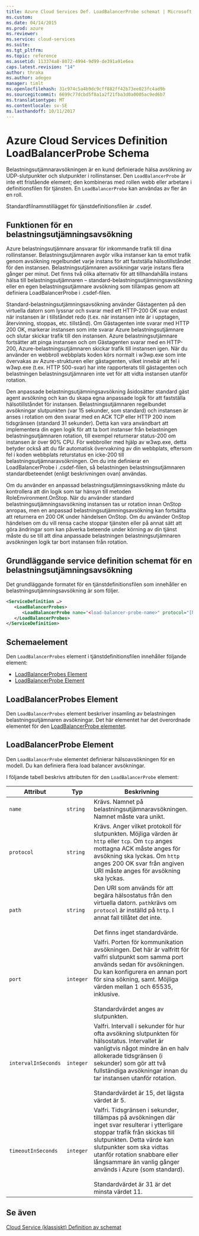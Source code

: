 ```yaml
---
title: Azure Cloud Services Def. LoadBalancerProbe schemat | Microsoft Docs
ms.custom: 
ms.date: 04/14/2015
ms.prod: azure
ms.reviewer: 
ms.service: cloud-services
ms.suite: 
ms.tgt_pltfrm: 
ms.topic: reference
ms.assetid: 113374a8-8072-4994-9d99-de391a91e6ea
caps.latest.revision: "14"
author: thraka
ms.author: adegeo
manager: timlt
ms.openlocfilehash: 31c974c5a4b9dc9cff882ff42b73ee023fc4ad9b
ms.sourcegitcommit: 6699c77dcbd5f8a1a2f21fba3d0a0005ac9ed6b7
ms.translationtype: MT
ms.contentlocale: sv-SE
ms.lasthandoff: 10/11/2017
---
```

# <a name="azure-cloud-services-definition-loadbalancerprobe-schema"></a>Azure Cloud Services Definition LoadBalancerProbe Schema
Belastningsutjämnaravsökningen är en kund definierade hälsa avsökning av UDP-slutpunkter och slutpunkter i rollinstanser. Den `LoadBalancerProbe` är inte ett fristående element; den kombineras med rollen webb eller arbetare i definitionsfilen för tjänsten. En `LoadBalancerProbe` kan användas av fler än en roll.

Standardfilnamnstillägget för tjänstdefinitionsfilen är .csdef.

## <a name="the-function-of-a-load-balancer-probe"></a>Funktionen för en belastningsutjämningsavsökning
Azure belastningsutjämnare ansvarar för inkommande trafik till dina rollinstanser. Belastningsutjämnaren avgör vilka instanser kan ta emot trafik genom avsökning regelbundet varje instans för att fastställa hälsotillståndet för den instansen. Belastningsutjämnaren avsökningar varje instans flera gånger per minut. Det finns två olika alternativ för att tillhandahålla instans hälsa till belastningsutjämnaren – standard-belastningsutjämningsavsökning eller en egen belastningsutjämnare avsökning som tillämpas genom att definiera LoadBalancerProbe i .csdef-filen.

Standard-belastningsutjämningsavsökning använder Gästagenten på den virtuella datorn som lyssnar och svarar med ett HTTP-200 OK svar endast när instansen är i tillståndet redo (t.ex. när instansen inte är i upptagen, återvinning, stoppas, etc. tillstånd). Om Gästagenten inte svarar med HTTP 200 OK, markerar instansen som inte svarar Azure belastningsutjämnare och slutar skickar trafik till den instansen. Azure belastningsutjämnare fortsätter att pinga instansen och om Gästagenten svarar med en HTTP-200, Azure-belastningsutjämnaren skickar trafik till instansen igen. När du använder en webbroll webbplats koden körs normalt i w3wp.exe som inte övervakas av Azure-strukturen eller gästagenten, vilket innebär att fel i w3wp.exe (t.ex. HTTP 500-svar) har inte rapporterats till gästagenten och belastningen belastningsutjämnaren inte vet för att vidta instansen utanför rotation.

Den anpassade belastningsutjämningsavsökning åsidosätter standard gäst agent avsökning och kan du skapa egna anpassade logik för att fastställa hälsotillståndet för instansen. Belastningsutjämnaren regelbundet avsökningar slutpunkten (var 15 sekunder, som standard) och instansen är anses i rotation om den svarar med en ACK TCP eller HTTP 200 inom tidsgränsen (standard 31 sekunder). Detta kan vara användbart att implementera din egen logik för att ta bort instanser från belastningen belastningsutjämnaren rotation, till exempel returnerar status-200 om instansen är över 90% CPU. För webbroller med hjälp av w3wp.exe, detta betyder också att du får automatisk övervakning av din webbplats, eftersom fel i koden webbplats returstatus en icke-200 till belastningsutjämnaravsökningen. Om du inte definierar en LoadBalancerProbe i .csdef-filen, så belastningen belastningsutjämnaren standardbeteendet (enligt beskrivningen ovan) användas.

Om du använder en anpassad belastningsutjämningsavsökning måste du kontrollera att din logik som tar hänsyn till metoden RoleEnvironment.OnStop. När du använder standard belastningsutjämningsavsökning instansen tas ur rotation innan OnStop anropas, men en anpassad belastningsutjämningsavsökning kan fortsätta att returnera en 200 OK under händelsen OnStop. Om du använder OnStop händelsen om du vill rensa cache stoppar tjänsten eller på annat sätt att göra ändringar som kan påverka beteende under körning av din tjänst måste du se till att dina anpassade belastningen belastningsutjämnaren avsökningen logik tar bort instansen från rotation.

## <a name="basic-service-definition-schema-for-a-load-balancer-probe"></a>Grundläggande service definition schemat för en belastningsutjämningsavsökning
 Det grundläggande formatet för en tjänstdefinitionsfilen som innehåller en belastningsutjämningsavsökning är som följer.

```xml
<ServiceDefinition …>
   <LoadBalancerProbes>
      <LoadBalancerProbe name="<load-balancer-probe-name>" protocol="[http|tcp]" path="<uri-for-checking-health-status-of-vm>" port="<port-number>" intervalInSeconds="<interval-in-seconds>" timeoutInSeconds="<timeout-in-seconds>"/>
   </LoadBalancerProbes>
</ServiceDefinition>
```

## <a name="schema-elements"></a>Schemaelement
Den `LoadBalancerProbes` element i tjänstdefinitionsfilen innehåller följande element:

- [LoadBalancerProbes Element](#LoadBalancerProbes)
- [LoadBalancerProbe Element](#LoadBalancerProbe)

##  <a name="LoadBalancerProbes"></a>LoadBalancerProbes Element
Den `LoadBalancerProbes` element beskriver insamling av belastningen belastningsutjämnaren avsökningar. Det här elementet har det överordnade elementet för den [LoadBalancerProbe elementet](#LoadBalancerProbe). 

##  <a name="LoadBalancerProbe"></a>LoadBalancerProbe Element
Den `LoadBalancerProbe` elementet definierar hälsoavsökningen för en modell. Du kan definiera flera load balancer avsökningar. 

I följande tabell beskrivs attributen för den `LoadBalancerProbe` element:

|Attribut|Typ|Beskrivning|
| ------------------- | -------- | -----------------|
| `name`              | `string` | Krävs. Namnet på belastningsutjämnaravsökningen. Namnet måste vara unikt.|
| `protocol`          | `string` | Krävs. Anger vilket protokoll för slutpunkten. Möjliga värden är `http` eller `tcp`. Om `tcp` anges mottagna ACK måste anges för avsökning ska lyckas. Om `http` anges 200 OK svar från angiven URI måste anges för avsökning ska lyckas.|
| `path`              | `string` | Den URI som används för att begära hälsostatus från den virtuella datorn. `path`krävs om `protocol` är inställd på `http`. I annat fall tillåtet det inte.<br /><br /> Det finns inget standardvärde.|
| `port`              | `integer` | Valfri. Porten för kommunikation avsökningen. Det här är valfritt för valfri slutpunkt som samma port används sedan för avsökningen. Du kan konfigurera en annan port för sina sökning, samt. Möjliga värden mellan 1 och 65535, inklusive.<br /><br /> Standardvärdet anges av slutpunkten.|
| `intervalInSeconds` | `integer` | Valfri. Intervall i sekunder för hur ofta avsökning slutpunkten för hälsostatus. Intervallet är vanligtvis något mindre än en halv allokerade tidsgränsen (i sekunder) som gör att två fullständiga avsökningar innan du tar instansen utanför rotation.<br /><br /> Standardvärdet är 15, det lägsta värdet är 5.|
| `timeoutInSeconds`  | `integer` | Valfri. Tidsgränsen i sekunder, tillämpas på avsökningen där inget svar resulterar i ytterligare stoppar trafik från skickas till slutpunkten. Detta värde kan slutpunkter som ska vidtas utanför rotation snabbare eller långsammare än vanlig gånger används i Azure (som standard).<br /><br /> Standardvärdet är 31 är det minsta värdet 11.|

## <a name="see-also"></a>Se även
[Cloud Service (klassiskt) Definition av schemat](schema-csdef-file.md)